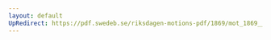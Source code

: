 ```yaml
---
layout: default
UpRedirect: https://pdf.swedeb.se/riksdagen-motions-pdf/1869/mot_1869__ak__00322/mot_1869__ak__00322_001.pdf
---
```

